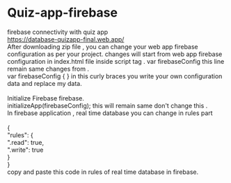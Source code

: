 # Quiz-app-firebase
firebase connectivity with quiz app
<br> https://database-quizapp-final.web.app/
<br>After downloading zip file , you can change your web app  firebase configuration as per your project. 
changes will start from web app  firebase configuration in index.html file inside script tag . var firebaseConfig this line remain same changes from .
<br> var firebaseConfig { } in this  curly braces  you write your own configuration data and replace my data.<br>
  <br> Initialize Firebase firebase. <br>initializeApp(firebaseConfig); this will remain same don't change this .
 <br> In firebase application , real time database you can change in rules part <br>
 <br>   {
 <br>  "rules": {
  <br>   ".read": true,
   <br>  ".write": true
  <br> }
 <br>}
  <br>copy and paste this code in rules of real time database in firebase.
